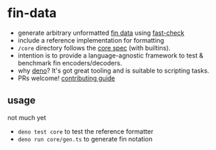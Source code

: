 # fin-data

- generate arbitrary unformatted [fin data](https://findata.dev) using
  [fast-check](https://fast-check.dev/)
- include a reference implementation for formatting
- `/core` directory follows the [core spec](https://findata.dev/spec) (with builtins).
- intention is to provide a language-agnostic framework to test & benchmark fin encoders/decoders.
- why [deno](https://deno.com)? It's got great tooling and is suitable to scripting tasks.
- PRs welcome! [contributing guide](https://findata.dev/contribute)

## usage

not much yet

- `deno test core` to test the reference formatter
- `deno run core/gen.ts` to generate fin notation
